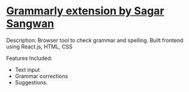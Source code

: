 # [Grammarly extension by Sagar Sangwan](https://grammarly-extension-sagar-sangwan-d.vercel.app/)



Description: Browser tool to check grammar and spelling. Built frontend using React.js, HTML, CSS

Features Included: 
- Text input 
- Grammar corrections 
- Suggestions.

